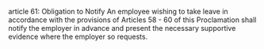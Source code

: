 article 61: Obligation to Notify
An employee wishing to take leave in accordance with the provisions of Articles 58 - 60 of this Proclamation shall notify the employer in advance and present the necessary supportive evidence where the employer so requests.
<ul>
</ul>